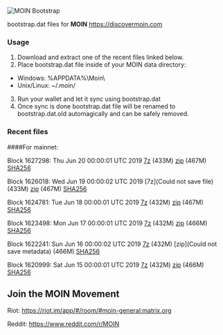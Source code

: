 ![MOIN Bootstrap](https://i.imgur.com/KjM1jMp.jpg)

bootstrap.dat files for **MOIN** https://discovermoin.com

### Usage

1. Download and extract one of the recent files linked below.
2. Place bootstrap.dat file inside of your MOIN data directory:
 - Windows: %APPDATA%\Moin\
 - Unix/Linux: ~/.moin/
3. Run your wallet and let it sync using bootstrap.dat
4. Once sync is done bootstrap.dat file will be renamed to bootstrap.dat.old automagically and can be safely removed.


### Recent files

####For mainnet:

Block 1627298: Thu Jun 20 00:00:01 UTC 2019 [7z]() (433M) [zip]() (467M) [SHA256]()

Block 1626018: Wed Jun 19 00:00:02 UTC 2019 [7z](Could not save file) (433M) [zip](https://transfer.sh/kMpxM/bootstrap.dat.20190619.zip) (467M) [SHA256](https://transfer.sh/db9Kl/sha256.txt)

Block 1624781: Tue Jun 18 00:00:01 UTC 2019 [7z](https://transfer.sh/IfAZX/bootstrap.dat.20190618.7z) (432M) [zip](https://transfer.sh/tZQO0/bootstrap.dat.20190618.zip) (467M) [SHA256](https://transfer.sh/ga42m/sha256.txt)

Block 1623498: Mon Jun 17 00:00:01 UTC 2019 [7z](https://transfer.sh/dMDjx/bootstrap.dat.20190617.7z) (432M) [zip](https://transfer.sh/VrWZe/bootstrap.dat.20190617.zip) (466M) [SHA256](https://transfer.sh/11AAEa/sha256.txt)

Block 1622241: Sun Jun 16 00:00:02 UTC 2019 [7z]() (432M) [zip](Could not save metadata) (466M) [SHA256](https://transfer.sh/xCGjV/sha256.txt)

Block 1620999: Sat Jun 15 00:00:01 UTC 2019 [7z](https://transfer.sh/6AyDW/bootstrap.dat.20190615.7z) (432M) [zip](https://transfer.sh/WDlkf/bootstrap.dat.20190615.zip) (466M) [SHA256](https://transfer.sh/6UZyF/sha256.txt)

## Join the MOIN Movement

Riot: https://riot.im/app/#/room/#moin-general:matrix.org

Reddit: https://www.reddit.com/r/MOIN
